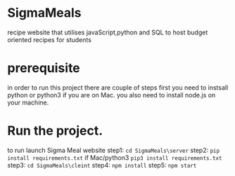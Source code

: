 # SigmaMeals
recipe website that utilises javaScript,python and SQL to host budget oriented recipes for students
# prerequisite
in order to run this project there are couple of steps first you need to instsall python or python3 if you are on Mac.
you also need to install node.js on your machine.
# Run the project.
to run launch Sigma Meal website
step1: ```cd SigmaMeals\server```
step2: ```pip install requirements.txt``` if Mac/python3 ```pip3 install requirements.txt```
step3: ```cd SigmaMeals\cleint```
step4: ```npm install```
step5: ```npm start```

